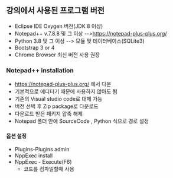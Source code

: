 ## 강의에서 사용된 프로그램 버전
- Eclipse IDE Oxygen 버전(JDK 8 이상)
- Notepad++ v.7.8.8 및 그 이상 -->https://notepad-plus-plus.org/
- Python 3.8 및 그 이상 --> 모듈 및 데이터베이스(SQLite3)
- Bootstrap 3 or 4
- Chrome Browser 최신 버전 사용 권장
### Notepad++ installation
- https://notepad-plus-plus.org/ 에서 다운
- 기본적으로 에디터기 때문에 사용하지 않아도 됨
- 기존의 Visual studio code로 대체 가능
- 버전 선택 후 Zip package로 다운로드
- 다운로드 받은 패키지 압축 해제
- Notepad 폴더 안에 SourceCode , Python 식으로 경로 설정
#### 옵션 설정
- Plugins-Plugins admin
- NppExec install
- NppExec - Execute(F6)
  - 코드를 컴파일할때 사용
